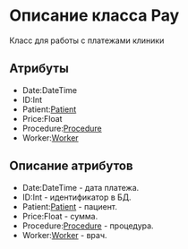 # Описание класса Pay
Класс для работы с платежами клиники

## Атрибуты

* Date:DateTime
* ID:Int
* Patient:[Patient](https://github.com/gogganesko/Orho/blob/master/docs/Patient.md "объект класса Patient")
* Price:Float
* Procedure:[Procedure](https://github.com/gogganesko/Orho/blob/master/docs/Procedure.md "объект класса Procedure")
* Worker:[Worker](https://github.com/gogganesko/Orho/blob/master/docs/Worker.md "объект класса Worker")

## Описание атрибутов

* Date:DateTime - дата платежа.
* ID:Int - идентификатор в БД.
* Patient:[Patient](https://github.com/gogganesko/Orho/blob/master/docs/Patient.md "объект класса Patient") - пациент.
* Price:Float - сумма.
* Procedure:[Procedure](https://github.com/gogganesko/Orho/blob/master/docs/Procedure.md "объект класса Procedure") - процедура.
* Worker:[Worker](https://github.com/gogganesko/Orho/blob/master/docs/Worker.md "объект класса Worker") - врач.